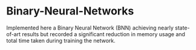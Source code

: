 # Binary-Neural-Networks
Implemented here a Binary Neural Network (BNN) achieving nearly state-of-art results but recorded a significant reduction in memory usage and total time taken during training the network.
